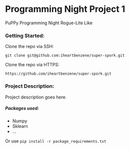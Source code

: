 # Programming Night Project 1
PuPPy Programming Night Rogue-Lite Like

### Getting Started:

Clone the repo via SSH:

`git clone git@github.com:iheartbenzene/super-spork.git`

Clone the repo via HTTPS:

`https://github.com/iheartbenzene/super-spork.git`

### Project Description:

Project description goes here.

##### Packages used:

+ Numpy
+ Sklearn
+ ...

Or use `pip install -r package_requirements.txt`

